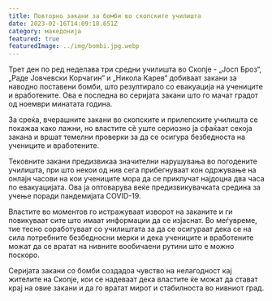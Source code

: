 ```yaml
---
title: Повторно закани за бомби во скопските училишта
date: 2023-02-16T14:09:18.651Z
category: македонија
featured: true
featuredImage: ../img/bombi.jpg.webp
---
```


Трет ден по ред неделава три средни училишта во Скопје - „Јосп Броз“, „Раде Јовчевски Корчагин“ и „Никола Карев“ добиваат закани за наводно поставени бомби, што резултирало со евакуација на учениците и вработените. Ова е последна во серијата закани што го мачат градот од ноември минатата година.

За среќа, вчерашните закани во скопските и прилепските училишта се покажаа како лажни, но властите сè уште сериозно ја сфаќаат секоја закана и вршат темелни проверки за да се осигура безбедноста на учениците и вработените.

Тековните закани предизвикаа значителни нарушувања во погодените училишта, при што некои од нив сега прибегнуваат кон одржување на онлајн часови на кои учениците мора да се приклучат најдоцна два часа по евакуацијата. Ова ја оптоварува веќе предизвикувачката средина за учење поради пандемијата COVID-19.

Властите во моментов го истражуваат изворот на заканите и ги повикуваат сите што имаат информации да се изјаснат. Во меѓувреме, тие тесно соработуваат со училиштата за да се осигураат дека се на сила потребните безбедносни мерки и дека учениците и вработените можат да се вратат на нивните вообичаени рутини што е можно поскоро.

Серијата закани со бомби создадоа чувство на нелагодност кај жителите на Скопје, кои се надеваат дека властите ќе можат да стават крај на овие закани и да го вратат мирот и стабилноста во нивниот град.
